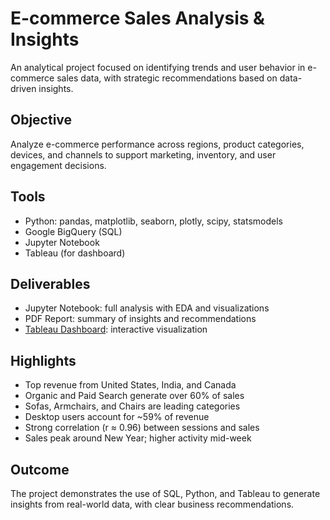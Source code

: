 # E-commerce Sales Analysis & Insights

An analytical project focused on identifying trends and user behavior in e-commerce sales data, with strategic recommendations based on data-driven insights.

## Objective

Analyze e-commerce performance across regions, product categories, devices, and channels to support marketing, inventory, and user engagement decisions.

## Tools

- Python: pandas, matplotlib, seaborn, plotly, scipy, statsmodels
- Google BigQuery (SQL)
- Jupyter Notebook
- Tableau (for dashboard)

## Deliverables

- Jupyter Notebook: full analysis with EDA and visualizations
- PDF Report: summary of insights and recommendations
- [Tableau Dashboard](https://public.tableau.com/app/profile/alex.vorotilin/viz/E-commerceAnalyticsDashboard_17448311401440/Dashboard1?publish=yes): interactive visualization

## Highlights

- Top revenue from United States, India, and Canada
- Organic and Paid Search generate over 60% of sales
- Sofas, Armchairs, and Chairs are leading categories
- Desktop users account for ~59% of revenue
- Strong correlation (r ≈ 0.96) between sessions and sales
- Sales peak around New Year; higher activity mid-week

## Outcome

The project demonstrates the use of SQL, Python, and Tableau to generate insights from real-world data, with clear business recommendations.
